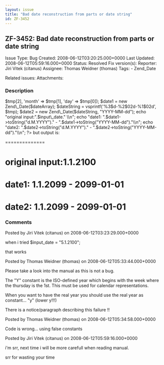 ```yaml
---
layout: issue
title: "Bad date reconstruction from parts or date string"
id: ZF-3452
---
```


ZF-3452: Bad date reconstruction from parts or date string
----------------------------------------------------------

 Issue Type: Bug Created: 2008-06-12T03:20:25.000+0000 Last Updated: 2008-06-12T05:59:16.000+0000 Status: Resolved Fix version(s): 
 Reporter:  Jiri Vitek (citanus)  Assignee:  Thomas Weidner (thomas)  Tags: - Zend\_Date
 
 Related issues: 
 Attachments: 
### Description

 <? set\_include\_path("/home/www/repository/Components/"); include "Zend/Loader.php"; Zend\_Loader::registerAutoload(); date\_default\_timezone\_set('Europe/Vienna'); $input\_date = "1.1.2010"; // will produce 1.1.2009 $input\_date = "1.1.2100"; // will produce 1.1.2099 $tmp = explode('.', $input\_date); $dateArray = array('year' => $tmp[2], 'month' => $tmp[1], 'day' => $tmp[0]); $date1 = new Zend\_Date($dateArray); $dateString = vsprintf('%3$d-%2$02d-%1$02d', $tmp); $date2 = new Zend\_Date($dateString, "YYYY-MM-dd"); echo "original input:".$input\_date." \\n"; echo "date1: ".$date1->toString("d.M.YYYY")." - ".$date1->toString("YYYY-MM-dd")."\\n"; echo "date2: ".$date2->toString("d.M.YYYY")." - ".$date2->toString("YYYY-MM-dd")."\\n"; ?> but output is:
==============

original input:1.1.2100
=======================

date1: 1.1.2099 - 2099-01-01
============================

date2: 1.1.2099 - 2099-01-01
============================

 

 

### Comments

Posted by Jiri Vitek (citanus) on 2008-06-12T03:23:29.000+0000

when i tried $input\_date = "5.1.2100";

that works

 

 

Posted by Thomas Weidner (thomas) on 2008-06-12T05:33:44.000+0000

Please take a look into the manual as this is not a bug.

The "Y" constant is the ISO-defined year which begins with the week where the thursday is the 1st. This must be used for calendar representations.

When you want to have the real year you should use the real year as constant... "y" (lower y!!!)

There is a notice/paragraph describing this failure !!

 

 

Posted by Thomas Weidner (thomas) on 2008-06-12T05:34:58.000+0000

Code is wrong... using false constants

 

 

Posted by Jiri Vitek (citanus) on 2008-06-12T05:59:16.000+0000

i'm srr, next time i will be more carefull when reading manual.

srr for wasting your time

 

 